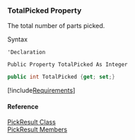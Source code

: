 ﻿### TotalPicked Property

The total number of parts picked.

Syntax

```vbnet
'Declaration

Public Property TotalPicked As Integer
```

```csharp
public int TotalPicked {get; set;}
```

[!include[Requirements](../partials/requirements.md)]

#### Reference

[PickResult Class](FChoice.Toolkits.Clarify~FChoice.Toolkits.Clarify.Logistics.PickResult.md)  
[PickResult Members](FChoice.Toolkits.Clarify~FChoice.Toolkits.Clarify.Logistics.PickResult_members.md)